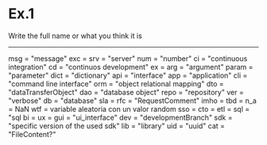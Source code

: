 # Ex.1 

Write the full name or what you think it is

----

msg = "message"
exc =
srv = "server"
num = "number"
ci = "continuous integration"
cd = "continuos development"
ex =
arg = "argument"
param = "parameter"
dict = "dictionary"
api = "interface"
app = "application"
cli = "command line interface"
orm = "object relational mapping"
dto = "dataTransferObject"
dao = "database object"
repo = "repository"
ver = "verbose"
db = "database"
sla =
rfc = "RequestComment"
imho =
tbd =
n_a = NaN
wtf = variable aleatoria con un valor random
sso =
cto =
etl =
sql = "sql
bi =
ux = 
gui = "ui_interface"
dev = "developmentBranch"
sdk = "specific version of the used sdk"
lib = "library"
uid = "uuid"
cat = "FileContent?"

